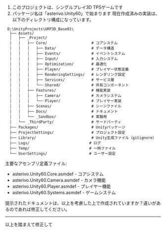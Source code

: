 ﻿1. このプロジェクトは、シングルプレイ3D TPSゲームです
2. パッケージ名は「asterivo.Unity60」で始まります
現在作成済みの実装は、以下のディレクトリ構成になっています。

```
 D:\UnityProjects\URP3D_Base01\
  ├── Assets/
  │   ├── _Project/
  │   │   ├── Core/                    # コアシステム
  │   │   │   ├── Data/                # データ構造
  │   │   │   ├── Events/              # イベントシステム
  │   │   │   ├── Input/               # 入力システム
  │   │   │   ├── Optimization/        # 最適化
  │   │   │   ├── Player/              # プレイヤー状態定義
  │   │   │   ├── RenderingSettings/   # レンダリング設定
  │   │   │   ├── Services/            # サービス層
  │   │   │   └── Shared/              # 共有コンポーネント
  │   │   ├── Features/                # 機能実装
  │   │   │   ├── Camera/              # カメラシステム
  │   │   │   └── Player/              # プレイヤー実装
  │   │   ├── Scenes/                  # シーンファイル
  │   │   ├── Docs/                    # ドキュメント
  │   │   └── _Sandbox/                # 実験用
  │   └── _ThirdParty/                 # サードパーティ
  ├── Packages/                        # Unityパッケージ
  ├── ProjectSettings/                 # プロジェクト設定
  ├── Library/                         # Unity生成ファイル（gitignore）
  ├── Logs/                           # ログ
  ├── Temp/                           # 一時ファイル
  └── UserSettings/                   # ユーザー設定
```
  主要なアセンブリ定義ファイル:
  - asterivo.Unity60.Core.asmdef - コアシステム
  - asterivo.Unity60.Camera.asmdef - カメラ機能
  - asterivo.Unity60.Player.asmdef - プレイヤー機能
  - asterivo.Unity60.Systems.asmdef - ゲームシステム

提示されたドキュメントは、以上を考慮した上で作成されていますか？違いがあるのであれば修正してください。

---
以上を踏まえて修正して

